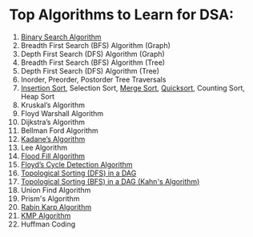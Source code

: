# Top Algorithms to Learn for DSA:

1. [Binary Search Algorithm](https://github.com/RoshanSharmaCodes/Leetcode-Head/blob/main/Binary%20Search)
2. Breadth First Search (BFS) Algorithm (Graph)
3. Depth First Search (DFS) Algorithm (Graph)
4. Breadth First Search (BFS) Algorithm (Tree)
5. Depth First Search (DFS) Algorithm (Tree)
6. Inorder, Preorder, Postorder Tree Traversals
7. [Insertion Sort](https://github.com/RoshanSharmaCodes/Leetcode-Head/blob/main/Insertion%20Sorting), Selection Sort, [Merge Sort](https://github.com/RoshanSharmaCodes/Leetcode-Head/blob/main/Merge%20Sorting), [Quicksort](https://github.com/RoshanSharmaCodes/Leetcode-Head/blob/main/Quick%20Sorting), Counting Sort, Heap Sort
8. Kruskal’s Algorithm
9. Floyd Warshall Algorithm
10. Dijkstra’s Algorithm
11. Bellman Ford Algorithm
12. [Kadane’s Algorithm](https://github.com/RoshanSharmaCodes/Leetcode-Head/blob/main/Kdane's%20Algorithm)
13. Lee Algorithm
14. [Flood Fill Algorithm](https://github.com/RoshanSharmaCodes/Leetcode-Head/blob/main/Flood%20Fill%20Algorithm)
15. [Floyd’s Cycle Detection Algorithm](https://github.com/RoshanSharmaCodes/Leetcode-Head/blob/main/Floyd%20Cycle%20Algorithm)
16. [Topological Sorting (DFS) in a DAG](https://github.com/RoshanSharmaCodes/Leetcode-Head/blob/main/Topological%20Sorting%20DFS)
17. [Topological Sorting (BFS) in a DAG (Kahn's Algorithm)](https://github.com/RoshanSharmaCodes/Leetcode-Head/blob/main/Topological%20Sorting%20BFS%20(Kahn's%20ALgorithm))
18. Union Find Algorithm
19. Prism's Algorithm
20. [Rabin Karp Algorithm](https://github.com/RoshanSharmaCodes/Leetcode-Head/blob/main/Rabin%20Karp%20Algo)
21. [KMP Algorithm](https://github.com/RoshanSharmaCodes/Leetcode-Head/blob/main/KMP%20Algorithm)
22. Huffman Coding
